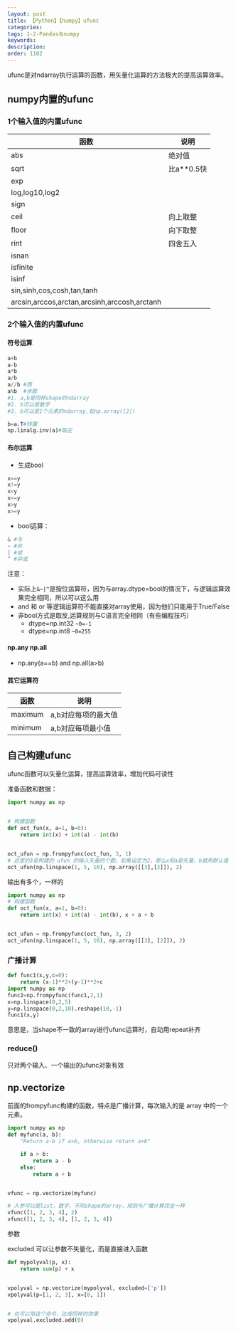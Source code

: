 ```yaml
---
layout: post
title: 【Python】【numpy】ufunc
categories:
tags: 1-2-Pandas与numpy
keywords:
description:
order: 1102
---
```




ufunc是对ndarray执行运算的函数，用矢量化运算的方法极大的提高运算效率。  

## numpy内置的ufunc

### 1个输入值的内置ufunc

|函数|说明|
|--|--|
|abs|绝对值|
|sqrt|比a**0.5快|
|exp||
|log,log10,log2||
|sign||
|ceil|向上取整|
|floor|向下取整|
|rint|四舍五入|
|isnan||
|isfinite||
|isinf||
|sin,sinh,cos,cosh,tan,tanh||
|arcsin,arccos,arctan,arcsinh,arccosh,arctanh||

### 2个输入值的内置ufunc

#### 符号运算  


```python
a+b
a-b
a*b
a/b
a//b #商
a%b  #余数
#1. a,b是同样shape的ndarray
#2. b可以是数字
#3. b可以是1个元素的ndarray,如np.array([2])

b=a.T#转置
np.linalg.inv(a)#取逆
```

#### 布尔运算

- 生成bool
```python
x==y
x!=y
x<y
x<=y
x>y
x>=y
```

- bool运算：
```python
& #与
~ #非
| #或
^ #异或
```


注意：
- 实际上`&~|^`是按位运算符，因为与array.dtype=bool的情况下，与逻辑运算效果完全相同，所以可以这么用
- and 和 or 等逻辑运算符不能直接对array使用，因为他们只能用于True/False
- 非bool方式是取反,运算规则与C语言完全相同（有些编程技巧）
    - dtype=np.int32  `~0=-1`
    - dtype=np.int8   `~0=255`


#### np.any np.all

- np.any(a==b) and np.all(a>b)


#### 其它运算符

|函数|说明|
|--|--|
|maximum|a,b对应每项的最大值|
|minimum|a,b对应每项最小值|



## 自己构建ufunc

ufunc函数可以矢量化运算，提高运算效率，增加代码可读性


准备函数和数据：
```python
import numpy as np


# 构建函数
def oct_fun(x, a=1, b=0):
    return int(x) + int(a) - int(b)


oct_ufun = np.frompyfunc(oct_fun, 3, 1)
# 这里的3是构建的 ufun 的输入矢量的个数。如果设定为2，那么x和a是矢量，b就用默认值
oct_ufun(np.linspace(1, 5, 10), np.array([[3],[2]]), 2)
```

输出有多个，一样的
```python
import numpy as np
# 构建函数
def oct_fun(x, a=1, b=0):
    return int(x) + int(a) - int(b), x + a + b


oct_ufun = np.frompyfunc(oct_fun, 3, 2)
oct_ufun(np.linspace(1, 5, 10), np.array([[3], [2]]), 2)
```

### 广播计算

```python
def func1(x,y,c=0):
    return (x-1)**2+(y-1)**2+c
import numpy as np
func2=np.frompyfunc(func1,2,1)
x=np.linspace(0,2,5)
y=np.linspace(0,2,10).reshape(10,-1)
func1(x,y)
```
意思是，当shape不一致的array进行ufunc运算时，自动用repeat补齐

### reduce()
只对两个输入、一个输出的ufunc对象有效

## np.vectorize
前面的frompyfunc构建的函数，特点是广播计算，每次输入的是 array 中的一个元素。

```python
import numpy as np
def myfunc(a, b):
    "Return a-b if a>b, otherwise return a+b"

    if a > b:
        return a - b
    else:
        return a + b


vfunc = np.vectorize(myfunc)

# 入参可以是list，数字，不同shape的array，规则与广播计算完全一样
vfunc([1, 2, 3, 4], 2)
vfunc([1, 2, 3, 4], [1, 2, 3, 4])
```

参数

excluded 可以让参数不矢量化，而是直接进入函数
```python
def mypolyval(p, x):
    return sum(p) + x


vpolyval = np.vectorize(mypolyval, excluded=['p'])
vpolyval(p=[1, 2, 3], x=[0, 1])


# 也可以用这个命令，达成同样的效果
vpolyval.excluded.add(0)
```
